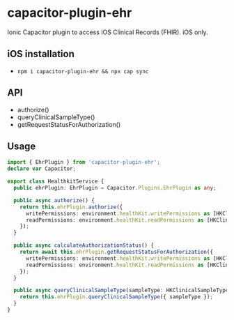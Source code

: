 # capacitor-plugin-ehr
Ionic Capacitor plugin to access iOS Clinical Records (FHIR). iOS only.

## iOS installation

- `npm i capacitor-plugin-ehr && npx cap sync`

## API

- authorize()
- queryClinicalSampleType()
- getRequestStatusForAuthorization()

## Usage

```ts
import { EhrPlugin } from 'capacitor-plugin-ehr';
declare var Capacitor;

export class HealthkitService {
  public ehrPlugin: EhrPlugin = Capacitor.Plugins.EhrPlugin as any;

  public async authorize() {
    return this.ehrPlugin.authorize({
      writePermissions: environment.healthKit.writePermissions as [HKClinicalSampleType],
      readPermissions: environment.healthKit.readPermissions as [HKClinicalSampleType]
    });
  }

  public async calculateAuthorizationStatus() {
    return await this.ehrPlugin.getRequestStatusForAuthorization({
      writePermissions: environment.healthKit.writePermissions as [HKClinicalSampleType],
      readPermissions: environment.healthKit.readPermissions as [HKClinicalSampleType]
    });
  }

  public async queryClinicalSampleType(sampleType: HKClinicalSampleType) {
    return this.ehrPlugin.queryClinicalSampleType({ sampleType });
  }
}
```